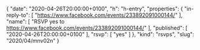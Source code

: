 {
  "date": "2020-04-26T20:00:00+0100",
  "h": "h-entry",
  "properties": {
    "in-reply-to": [
      "https://www.facebook.com/events/233892091000144/"
    ],
    "name": [
      "RSVP yes to https://www.facebook.com/events/233892091000144/"
    ],
    "published": [
      "2020-04-26T20:00:00+0100"
    ],
    "rsvp": [
      "yes"
    ]
  },
  "kind": "rsvps",
  "slug": "2020/04/mnv02n"
}
